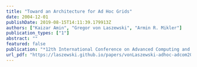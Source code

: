 ```yaml
---
title: "Toward an Architecture for Ad Hoc Grids"
date: 2004-12-01
publishDate: 2019-08-15T14:11:39.179913Z
authors: ["Kaizar Amin", "Gregor von Laszewski", "Armin R. Mikler"]
publication_types: ["1"]
abstract: ""
featured: false
publication: "*12th International Conference on Advanced Computing and Communications (ADCOM 2004)*"
url_pdf: "https://laszewski.github.io/papers/vonLaszewski-adhoc-adcom2004.pdf"
---
```


